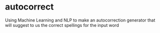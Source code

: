 # autocorrect
Using Machine Learning and NLP to make an autocorrection generator that will suggest to us the correct spellings for the input word
